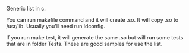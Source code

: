 Generic list in c.

You can run makefile command and it will create .so. It will copy .so to /usr/lib. Usually you'll need run ldconfig.

If you run make test, it will generate the same .so but will run some tests that are in folder Tests. 
These are good samples for use the list.
